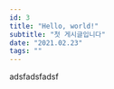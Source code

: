 ```yaml
---
id: 3
title: "Hello, world!"
subtitle: "첫 게시글입니다"
date: "2021.02.23"
tags: ""
---
```


adsfadsfadsf
